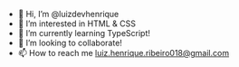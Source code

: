 - 👋 Hi, I’m @luizdevhenrique
- 👀 I’m interested in HTML & CSS
- 🌱 I’m currently learning TypeScript!
- 💞️ I’m looking to collaborate!
- 📫 How to reach me luiz.henrique.ribeiro018@gmail.com

<!---
luizdevhenrique/luizdevhenrique is a ✨ special ✨ repository because its `README.md` (this file) appears on your GitHub profile.
You can click the Preview link to take a look at your changes.
--->
